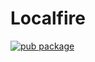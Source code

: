 # Localfire
[![pub package](https://img.shields.io/pub/v/localstore.svg)](https://pub.dartlang.org/packages/localstore)
